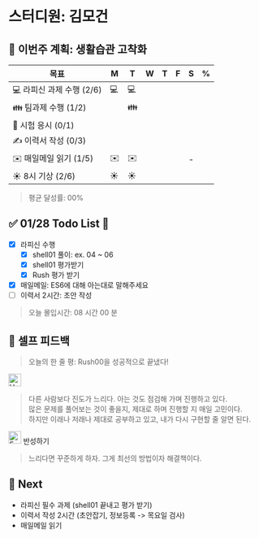 # 스터디원: 김모건

## 🚀 이번주 계획: 생활습관 고착화

| 목표                      | M   | T   | W   | T   | F   | S   | %   |
| ------------------------- | --- | --- | --- | --- | --- | --- | --- |
| 💻 라피신 과제 수행 (2/6) | 💻  | 💻  |     |     |     |     |     |
| 👪 팀과제 수행 (1/2)      |     | 👪  |     |     |     |     |     |
| 📜 시험 응시 (0/1)        |     |     |     |     |     |     |     |
| ✍️ 이력서 작성 (0/3)      |     |     |     |     |     |     |     |
| ✉️ 매일메일 읽기 (1/5)    | ✉️  | ✉️  |     |     |     | -   |     |
| ☀️ 8시 기상 (2/6)         | ☀️  | ☀️  |     |     |     |     |     |

> 평균 달성률: 00% <br>

## ✅ 01/28 Todo List 🌅

- [x] 라피신 수행
  - [x] shell01 풀이: ex. 04 ~ 06
  - [x] shell01 평가받기
  - [x] Rush 평가 받기
- [x] 매일메일: ES6에 대해 아는대로 말해주세요
- [ ] 이력서 2시간: 초안 작성

> 오늘 몰입시간: 08 시간 00 분<br>

## 🎉 셀프 피드백

> 오늘의 한 줄 평: Rush00을 성공적으로 끝냈다! <br>

<img src="https://raw.githubusercontent.com/Tarikul-Islam-Anik/Animated-Fluent-Emojis/master/Emojis/Smilies/Hugging%20Face.png" alt="Hugging Face" width="25" height="25"> </img>

> 다른 사람보다 진도가 느리다. 아는 것도 점검해 가며 진행하고 있다. <br>
> 많은 문제를 풀어보는 것이 좋을지, 제대로 하며 진행할 지 매일 고민이다. <br>
> 하지만 이래나 저래나 제대로 공부하고 있고, 내가 다시 구현할 줄 알면 된다. <br>

<img src="https://raw.githubusercontent.com/Tarikul-Islam-Anik/Animated-Fluent-Emojis/master/Emojis/Smilies/Face%20with%20Monocle.png" alt="Face with Monocle" width="25" height="25"> 반성하기</img>

> 느리다면 꾸준하게 하자. 그게 최선의 방법이자 해결책이다. <br>

## 🌱 Next

- 라피신 필수 과제 (shell01 끝내고 평가 받기)
- 이력서 작성 2시간 (초안잡기, 정보등록 -> 목요일 검사)
- 매일메일 읽기
